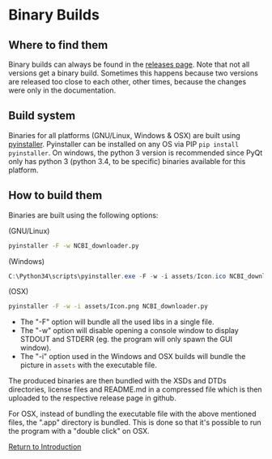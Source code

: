 # Binary Builds

## Where to find them
Binary builds can always be found in the [releases page](https://github.com/StuntsPT/NCBI_Mass_Downloader/releases).
Note that not all versions get a binary build. Sometimes this happens because two versions are released too close to each other, other times, because the changes were only in the documentation.

## Build system
Binaries for all platforms (GNU/Linux, Windows & OSX) are built using [pyinstaller](http://www.pyinstaller.org/).
Pyinstaller can be installed on any OS via PIP `pip install pyinstaller`.
On windows, the python 3 version is recommended since PyQt only has python 3 (python 3.4, to be specific) binaries available for this platform.

## How to build them
Binaries are built using the following options:

(GNU/Linux)
```bash
pyinstaller -F -w NCBI_downloader.py
```

(Windows)
```powershell
C:\Python34\scripts\pyinstaller.exe -F -w -i assets/Icon.ico NCBI_downloader.py
```

(OSX)
```bash
pyinstaller -F -w -i assets/Icon.png NCBI_downloader.py
```

* The "-F" option will bundle all the used libs in a single file.
* The "-w" option will disable opening a console window to display STDOUT and STDERR (eg. the program will only spawn the GUI window).
* The "-i" option used in the Windows and OSX builds will bundle the picture in `assets` with the executable file.

The produced binaries are then bundled with the XSDs and DTDs directories, license files and README.md in a compressed file which is then uploaded to the respective release page in github.

For OSX, instead of bundling the executable file with the above mentioned files, the ".app" directory is bundled. This is done so that it's possible to run the program with a "double click" on OSX.

[Return to Introduction](index.md)
